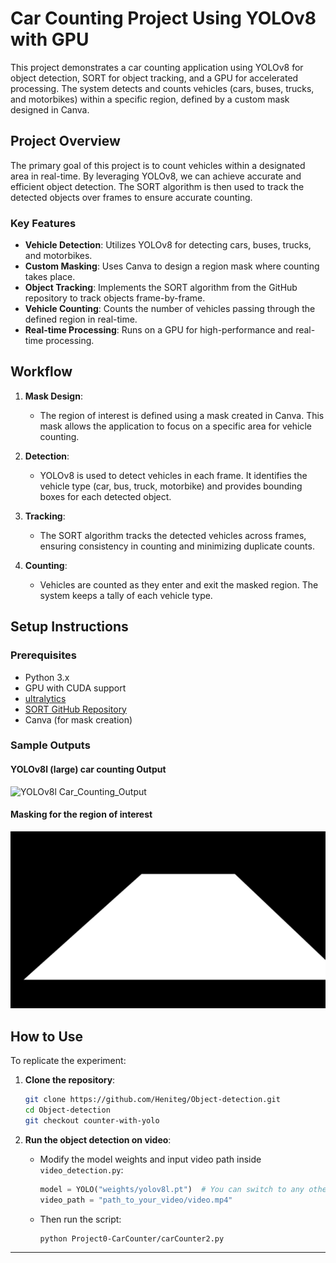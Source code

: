 # Car Counting Project Using YOLOv8 with GPU

This project demonstrates a car counting application using YOLOv8 for object detection, SORT for object tracking, and a GPU for accelerated processing. The system detects and counts vehicles (cars, buses, trucks, and motorbikes) within a specific region, defined by a custom mask designed in Canva.

## Project Overview

The primary goal of this project is to count vehicles within a designated area in real-time. By leveraging YOLOv8, we can achieve accurate and efficient object detection. The SORT algorithm is then used to track the detected objects over frames to ensure accurate counting.

### Key Features
- **Vehicle Detection**: Utilizes YOLOv8 for detecting cars, buses, trucks, and motorbikes.
- **Custom Masking**: Uses Canva to design a region mask where counting takes place.
- **Object Tracking**: Implements the SORT algorithm from the GitHub repository to track objects frame-by-frame.
- **Vehicle Counting**: Counts the number of vehicles passing through the defined region in real-time.
- **Real-time Processing**: Runs on a GPU for high-performance and real-time processing.

## Workflow

1. **Mask Design**: 
   - The region of interest is defined using a mask created in Canva. This mask allows the application to focus on a specific area for vehicle counting.
   
2. **Detection**:
   - YOLOv8 is used to detect vehicles in each frame. It identifies the vehicle type (car, bus, truck, motorbike) and provides bounding boxes for each detected object.
   
3. **Tracking**:
   - The SORT algorithm tracks the detected vehicles across frames, ensuring consistency in counting and minimizing duplicate counts.
   
4. **Counting**:
   - Vehicles are counted as they enter and exit the masked region. The system keeps a tally of each vehicle type.

## Setup Instructions

### Prerequisites
- Python 3.x
- GPU with CUDA support
- [ultralytics](https://github.com/ultralytics/)
- [SORT GitHub Repository](https://github.com/abewley/sort)
- Canva (for mask creation)

### Sample Outputs

#### **YOLOv8l (large) car counting Output**

![YOLOv8l Car_Counting_Output](https://github.com/Heniteg/Object-detection/blob/counter-with-yolo/Project0-CarCounter/output/car-counter.gif)

#### **Masking for the region of interest**

![Masking](https://github.com/Heniteg/Object-detection/blob/counter-with-yolo/Project0-CarCounter/output/mask-2.png)


## How to Use

To replicate the experiment:

1. **Clone the repository**:
    ```bash
    git clone https://github.com/Heniteg/Object-detection.git
    cd Object-detection
    git checkout counter-with-yolo
    ```

2. **Run the object detection on video**:
    - Modify the model weights and input video path inside `video_detection.py`:
        ```python
        model = YOLO("weights/yolov8l.pt")  # You can switch to any other model
        video_path = "path_to_your_video/video.mp4"
        ```

    - Then run the script:
        ```bash
        python Project0-CarCounter/carCounter2.py
        ```

---

